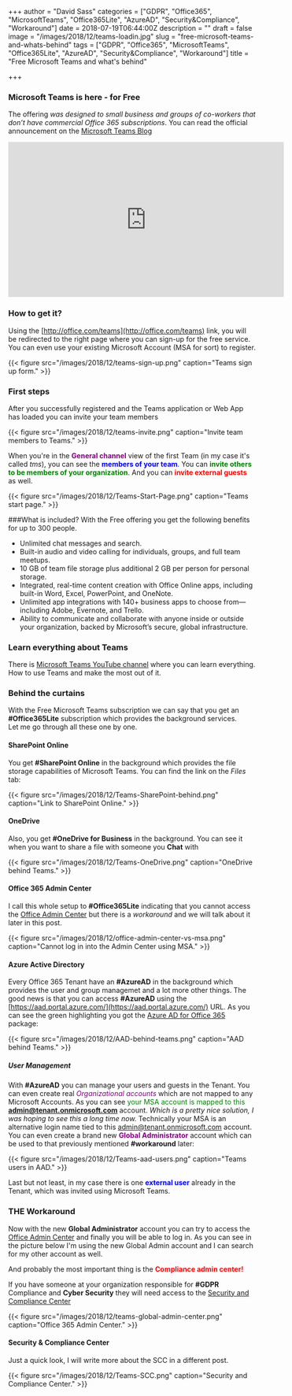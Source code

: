 +++
author = "David Sass"
categories = ["GDPR", "Office365", "MicrosoftTeams", "Office365Lite", "AzureAD", "Security&Compliance", "Workaround"]
date = 2018-07-19T06:44:00Z
description = ""
draft = false
image = "/images/2018/12/teams-loadin.jpg"
slug = "free-microsoft-teams-and-whats-behind"
tags = ["GDPR", "Office365", "MicrosoftTeams", "Office365Lite", "AzureAD", "Security&Compliance", "Workaround"]
title = "Free Microsoft Teams and what's behind"

+++


### Microsoft Teams is here - for Free
The offering *was designed to small business and groups of co-workers that don’t have commercial Office 365 subscriptions*. You can read the official announcement on the [Microsoft Teams Blog](https://techcommunity.microsoft.com/t5/Microsoft-Teams-Blog/Introducing-a-free-version-of-Microsoft-Teams/ba-p/214592) 

<iframe width="560" height="315" src="https://www.youtube.com/embed/KAvjlllE5x4?rel=0" frameborder="0" allow="autoplay; encrypted-media" allowfullscreen></iframe>

### How to get it?
Using the [http://office.com/teams](http://office.com/teams) link, you will be redirected to the right page where you can sign-up for the free service.
You can even use your existing Microsoft Account (MSA for sort) to register.

{{< figure src="/images/2018/12/teams-sign-up.png" caption="Teams sign up form." >}}

### First steps
After you successfully registered and the Teams application or Web App has loaded you can invite your team members

{{< figure src="/images/2018/12/teams-invite.png" caption="Invite team members to Teams." >}}

<p>When you're in the <font style="color:purple"><b>General channel</b></font> view of the first Team (in my case it's called <i>tms</i>), you can see the <font style="color:blue"><b>members of your team</b></font>. You can <font style="color:green"><b>invite others to be members of your organization</b></font>. And you can <font style="color:red"><b>invite external guests</b></font> as well.</p>

{{< figure src="/images/2018/12/Teams-Start-Page.png" caption="Teams start page." >}}

###What is included?
With the Free offering you get the following benefits for up to 300 people.

  - Unlimited chat messages and search.
  - Built-in audio and video calling for individuals, groups, and full team meetups.
  - 10 GB of team file storage plus additional 2 GB per person for personal storage.
  - Integrated, real-time content creation with Office Online apps, including built-in Word, Excel, PowerPoint, and OneNote.
  - Unlimited app integrations with 140+ business apps to choose from—including Adobe, Evernote, and Trello.
  - Ability to communicate and collaborate with anyone inside or outside your organization, backed by Microsoft’s secure, global infrastructure.

### Learn everything about Teams
There is [Microsoft Teams YouTube channel](https://www.youtube.com/channel/UC0--6byMAe9otLougDShhUw) where you can learn everything. How to use Teams and make the most out of it.

### Behind the curtains
With the Free Microsoft Teams subscription we can say that you get an **#Office365Lite** subscription which provides the background services.  
Let me go through all these one by one.

#### SharePoint Online
You get **#SharePoint Online** in the background which provides the file storage capabilities of Microsoft Teams. You can find the link on the *Files* tab:

{{< figure src="/images/2018/12/Teams-SharePoint-behind.png" caption="Link to SharePoint Online." >}}

#### OneDrive
Also, you get **#OneDrive for Business** in the background. You can see it when you want to share a file with someone you **Chat** with

{{< figure src="/images/2018/12/Teams-OneDrive.png" caption="OneDrive behind Teams." >}}

#### Office 365 Admin  Center
I call this whole setup to **#Office365Lite** indicating that you cannot access the [Office Admin Center](https://admin.microsoft.com/AdminPortal/Home#/homepage) but there is a *workaround* and we will talk about it later in this post.

{{< figure src="/images/2018/12/office-admin-center-vs-msa.png" caption="Cannot log in into the Admin Center using MSA." >}}

#### Azure Active Directory
Every Office 365 Tenant have an **#AzureAD** in the background which provides the user and group managemet and a lot more other things. The good news is that you can access **#AzureAD** using the [https://aad.portal.azure.com/](https://aad.portal.azure.com/) URL. As you can see the green highlighting you got the [Azure AD for Office 365](https://support.office.com/en-us/article/understanding-office-365-identity-and-azure-active-directory-06a189e7-5ec6-4af2-94bf-a22ea225a7a9) package:

{{< figure src="/images/2018/12/AAD-behind-teams.png" caption="AAD behind Teams." >}}

##### User Management
With **#AzureAD** you can manage your users and guests in the Tenant. You can even create real <font style="color:purple">*Organizational accounts*</font> which are not mapped to any Microsoft Accounts.
As you can see <font style="color:green">your MSA account is mapped to this **admin@tenant.onmicrosoft.com**</font> account. *Which is a pretty nice solution, I was hoping to see this a long time now.* Technically your MSA is an alternative login name tied to this <font style="color:green">admin@tenant.onmicrosoft.com</font> account.
You can even create a brand new <font style="color:purple">**Global Administrator**</font> account which can be used to that previously mentioned **#workaround** later:

{{< figure src="/images/2018/12/Teams-aad-users.png" caption="Teams users in AAD." >}}

Last but not least, in my case there is one <font style="color:blue">**external user**</font> already in the Tenant, which was invited using Microsoft Teams.
### THE Workaround
Now with the new **Global Administrator** account you can try to access the [Office Admin Center](https://admin.microsoft.com/AdminPortal/Home#/homepage) and finally you will be able to log in. As you can see in the picture below I'm using the new Global Admin account and I can search for my other account as well.

And probably the most important thing is the <font style="color:red">**Compliance admin center!**</font> 

If you have someone at your organization responsible for **#GDPR** Compliance and **Cyber Security** they will need access to the [Security and Compliance Center](https://products.office.com/en/business/security-and-compliance)

{{< figure src="/images/2018/12/teams-global-admin-center.png" caption="Office 365 Admin Center." >}}

#### Security & Compliance Center
Just a quick look, I will write more about the SCC in a different post.

{{< figure src="/images/2018/12/Teams-SCC.png" caption="Security and Compliance Center." >}}



